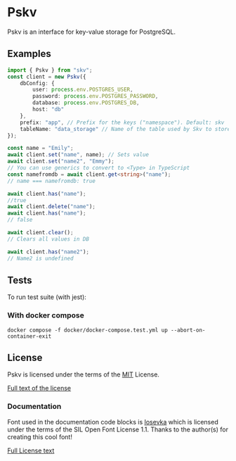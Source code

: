 # Pskv

Pskv is an interface for key-value storage for PostgreSQL.

## Examples

```typescript
import { Pskv } from "skv";
const client = new Pskv({
    dbConfig: {
        user: process.env.POSTGRES_USER,
        password: process.env.POSTGRES_PASSWORD,
        database: process.env.POSTGRES_DB,
        host: "db"
    },
    prefix: "app", // Prefix for the keys ("namespace"). Default: skv
    tableName: "data_storage" // Name of the table used by Skv to store data (default: skv)
});

const name = "Emily";
await client.set("name", name); // Sets value
await client.set("name2", "Emmy");
// You can use generics to convert to <Type> in TypeScript
const namefromdb = await client.get<string>("name");
// name === namefromdb: true

await client.has("name");
//true
await client.delete("name");
await client.has("name");
// false

await client.clear();
// Clears all values in DB

await client.has("name2");
// Name2 is undefined
```

## Tests

To run test suite (with jest):

### With docker compose

```docker
docker compose -f docker/docker-compose.test.yml up --abort-on-container-exit
```

## License

Pskv is licensed under the terms of the [MIT](https://opensource.org/licenses/MIT) License.

[Full text of the license](/LICENSE)

### Documentation

Font used in the documentation code blocks is [Iosevka](https://github.com/be5invis/Iosevka) which is licensed under the terms of the SIL Open Font License 1.1. Thanks to the author(s) for creating this cool font!

[Full License text](doc/LICENSE_IOSEVKA.md)
